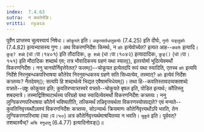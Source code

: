 ```yaml
---
index:  7.4.63
sutra:  न कवतेर्यङि।
vritti:  nyasa
---
```


पूर्वेण प्राप्तस्य चुत्वस्यायं निषेधः। `कोकूयते` इति। `अकृत्सार्वधातुकयोः` (7.4.25) इति दीर्घः, `गुणो यङ्लुकोः` (7.4.82) इत्यभ्यासस्य गुणः। 
अथ विकरणनिर्देशः किमर्थः, न `कोः` इत्येवोच्येत? इत्यत आह--`कवतेः` इत्यादि। `कुङ्? शब्दे` (धा।पा।१४०१) इति तौदादिकः, `कु शब्दे` (धा।पा।१०४२) इत्यादादिकः, `कुङ्()` (धा।पा।१५१) इति मौदादिकः शब्दार्थ एव; तत्र भौवादिकस्य ग्रहणं यथा स्यात्(), इतरयोर्मा भूदित्येवमर्थो विकरणनिर्देशः। ननु चानयोर्निवृत्तेरेतत्? फलम्()--चोकूयत इत्येतदपि रूपं यथा स्यादिति, एतच्च `कोः` इत्यपि निर्देशे निरनुबन्धकपरिभाषया कौतेरेव निरनुवन्धकस्य ग्रहणे सति सिध्यत्येव, तस्मात्? `कोः` इत्येवं निर्देशः कत्र्तव्यः? नैतदेवम्(); सत्यपि हि शब्दार्थत्वे भिद्यत एवैषामभिधेयम्()। तथा हि--कवतिस्तावदव्यक्तशब्दे वत्र्तते--उष्ट्रः कोकूयत इति; कुवतिरप्यात्र्तस्वरे वत्र्तते--चोकूयते बृषल इति, पोडित इत्यर्थः; कौतिस्तु शबदमात्रे। तस्माद्विशिष्यटार्थस्य परिग्रहो यथा स्यादित्येवमर्थो विकरणनिर्देशः कत्र्तव्यः। ननु लुग्विकरणपरिभाषया कौतेर्न भविष्यतीति, तत्किमर्थं तन्निवृत्तयर्थता विकरणस्योपपद्यते? एवं मन्यते--कुवतिनिवृत्त्यर्थोऽवश्यं विकरणनिर्देशः कत्र्तव्यः, सोऽन्यार्थः क्रियमाणः कौतेर्निवृत्त्यर्थोऽपि भवति, तेन लुग्विकरणपरिभाषा (व्या।प।५०) अत्र कौतेर्निवृत्त्यर्थमाश्रयितव्या न भवति। 
`चुकुवे` इति। पूर्ववत्? तशब्दस्यैच्? `अचि श्नुधातु` (6.4.77) इत्यादिनोवङ्()॥
